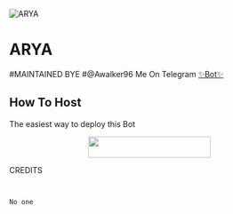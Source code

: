 ![ARYA](https://telegra.ph/file/33786193486ffda1b20e0.jpg)
# ARYA


#MAINTAINED BYE
#@Awalker96
Me On Telegram [✨Bot✨](https://t.me/rosebakthan)

## How To Host
The easiest way to deploy this Bot
<p align="center"><a href="https://heroku.com/deploy?template=https://github.com/kidiloskahyper45/colne_me"> <img src="https://img.shields.io/badge/Deploy%20To%20Heroku-black?style=for-the-badge&logo=heroku" width="220" height="38.45"/></a></p>
 
CREDITS
```


No one


```
